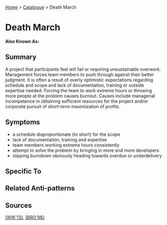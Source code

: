 [Home](../README.md) > [Catalogue](../Antipatterns_catalogue.md) > Death March
# Death March
**Also Known As:**
## Summary
A project that participants feel will fail or requiring unsustainable overwork. Management forces team members to push through against their better judgment. It is often a result of overly optimistic expectations regarding schedule and scope and lack of documentation, training or outside expertise needed. Forcing the team to work extreme hours or throwing more people at the problem causes burnout. Causes include managerial incompetence in obtaining sufficient resources for the project and/or corporate pursuit of short-term maximization of profits.
## Symptoms
 - a schedule disproportionate (to short) for the scope
 - lack of documentation, training and expertise
 - team members working extreme hours consistently
 - attempt to solve the problem by bringing in more and more developers
 - slipping burndown obviously heading towards overdue or underdelivery
## Specific To

## Related Anti-patterns
## Sources
[[WIK'13]](../References.md), [[BRO'98]](../References.md) 
